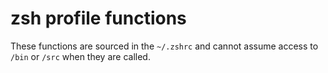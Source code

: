 # zsh profile functions

These functions are sourced in the `~/.zshrc` and cannot assume access to `/bin` or `/src` when they are called.

